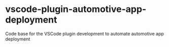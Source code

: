 # vscode-plugin-automotive-app-deployment
Code base for the VSCode plugin development to automate automotive app deployment
